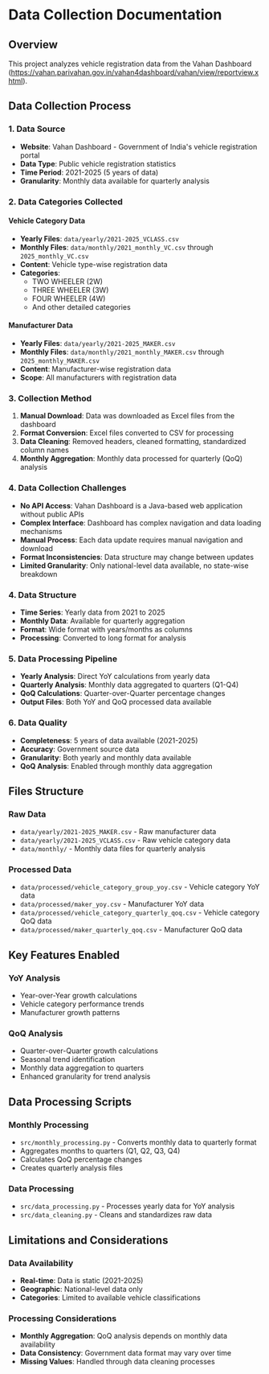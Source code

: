 # Data Collection Documentation

## Overview
This project analyzes vehicle registration data from the Vahan Dashboard (https://vahan.parivahan.gov.in/vahan4dashboard/vahan/view/reportview.xhtml).

## Data Collection Process

### 1. Data Source
- **Website**: Vahan Dashboard - Government of India's vehicle registration portal
- **Data Type**: Public vehicle registration statistics
- **Time Period**: 2021-2025 (5 years of data)
- **Granularity**: Monthly data available for quarterly analysis

### 2. Data Categories Collected

#### Vehicle Category Data
- **Yearly Files**: `data/yearly/2021-2025_VCLASS.csv`
- **Monthly Files**: `data/monthly/2021_monthly_VC.csv` through `2025_monthly_VC.csv`
- **Content**: Vehicle type-wise registration data
- **Categories**: 
  - TWO WHEELER (2W)
  - THREE WHEELER (3W) 
  - FOUR WHEELER (4W)
  - And other detailed categories

#### Manufacturer Data
- **Yearly Files**: `data/yearly/2021-2025_MAKER.csv`
- **Monthly Files**: `data/monthly/2021_monthly_MAKER.csv` through `2025_monthly_MAKER.csv`
- **Content**: Manufacturer-wise registration data
- **Scope**: All manufacturers with registration data

### 3. Collection Method
1. **Manual Download**: Data was downloaded as Excel files from the dashboard
2. **Format Conversion**: Excel files converted to CSV for processing
3. **Data Cleaning**: Removed headers, cleaned formatting, standardized column names
4. **Monthly Aggregation**: Monthly data processed for quarterly (QoQ) analysis

### 4. Data Collection Challenges
- **No API Access**: Vahan Dashboard is a Java-based web application without public APIs
- **Complex Interface**: Dashboard has complex navigation and data loading mechanisms
- **Manual Process**: Each data update requires manual navigation and download
- **Format Inconsistencies**: Data structure may change between updates
- **Limited Granularity**: Only national-level data available, no state-wise breakdown

### 4. Data Structure
- **Time Series**: Yearly data from 2021 to 2025
- **Monthly Data**: Available for quarterly aggregation
- **Format**: Wide format with years/months as columns
- **Processing**: Converted to long format for analysis

### 5. Data Processing Pipeline
- **Yearly Analysis**: Direct YoY calculations from yearly data
- **Quarterly Analysis**: Monthly data aggregated to quarters (Q1-Q4)
- **QoQ Calculations**: Quarter-over-Quarter percentage changes
- **Output Files**: Both YoY and QoQ processed data available

### 6. Data Quality
- **Completeness**: 5 years of data available (2021-2025)
- **Accuracy**: Government source data
- **Granularity**: Both yearly and monthly data available
- **QoQ Analysis**: Enabled through monthly data aggregation

## Files Structure

### Raw Data
- `data/yearly/2021-2025_MAKER.csv` - Raw manufacturer data
- `data/yearly/2021-2025_VCLASS.csv` - Raw vehicle category data
- `data/monthly/` - Monthly data files for quarterly analysis

### Processed Data
- `data/processed/vehicle_category_group_yoy.csv` - Vehicle category YoY data
- `data/processed/maker_yoy.csv` - Manufacturer YoY data
- `data/processed/vehicle_category_quarterly_qoq.csv` - Vehicle category QoQ data
- `data/processed/maker_quarterly_qoq.csv` - Manufacturer QoQ data

## Key Features Enabled

### YoY Analysis
- Year-over-Year growth calculations
- Vehicle category performance trends
- Manufacturer growth patterns

### QoQ Analysis
- Quarter-over-Quarter growth calculations
- Seasonal trend identification
- Monthly data aggregation to quarters
- Enhanced granularity for trend analysis

## Data Processing Scripts

### Monthly Processing
- `src/monthly_processing.py` - Converts monthly data to quarterly format
- Aggregates months to quarters (Q1, Q2, Q3, Q4)
- Calculates QoQ percentage changes
- Creates quarterly analysis files

### Data Processing
- `src/data_processing.py` - Processes yearly data for YoY analysis
- `src/data_cleaning.py` - Cleans and standardizes raw data

## Limitations and Considerations

### Data Availability
- **Real-time**: Data is static (2021-2025)
- **Geographic**: National-level data only
- **Categories**: Limited to available vehicle classifications

### Processing Considerations
- **Monthly Aggregation**: QoQ analysis depends on monthly data availability
- **Data Consistency**: Government data format may vary over time
- **Missing Values**: Handled through data cleaning processes
